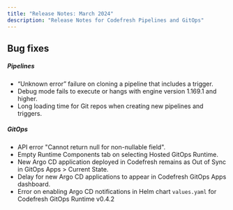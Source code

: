 ```yaml
---
title: "Release Notes: March 2024"
description: "Release Notes for Codefresh Pipelines and GitOps"
---
```



## Bug fixes


##### Pipelines 
* “Unknown error” failure on cloning a pipeline that includes a trigger. 
* Debug mode fails to execute or hangs with engine version 1.169.1 and higher.
* Long loading time for Git repos when creating new pipelines and triggers.


##### GitOps 
* API error "Cannot return null for non-nullable field".   
* Empty Runtime Components tab on selecting Hosted GitOps Runtime. 
* New Argo CD application deployed in Codefresh remains as Out of Sync in GitOps Apps > Current State.
* Delay for new Argo CD applications to appear in Codefresh GitOps Apps dashboard. 
* Error on enabling Argo CD notifications in Helm chart `values.yaml` for Codefresh GitOps Runtime v0.4.2 













